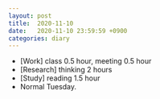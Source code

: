 ```yaml
---
layout: post
title:  2020-11-10
date:   2020-11-10 23:59:59 +0900
categories: diary
---
```


- [Work] class 0.5 hour, meeting 0.5 hour
- [Research] thinking 2 hours
- [Study] reading 1.5 hour
- Normal Tuesday.
